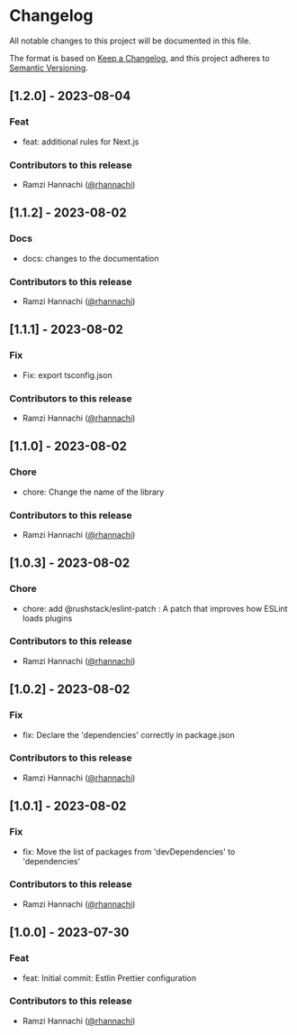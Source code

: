 # Changelog

All notable changes to this project will be documented in this file.

The format is based on [Keep a Changelog](https://keepachangelog.com/en/1.0.0/),
and this project adheres to [Semantic Versioning](https://semver.org/spec/v2.0.0.html).

## [1.2.0] - 2023-08-04
### Feat
* feat: additional rules for Next.js
### Contributors to this release
* Ramzi Hannachi ([@rhannachi](https://github.com/rhannachi))

## [1.1.2] - 2023-08-02
### Docs
* docs: changes to the documentation
### Contributors to this release
* Ramzi Hannachi ([@rhannachi](https://github.com/rhannachi))

## [1.1.1] - 2023-08-02
### Fix
* Fix: export tsconfig.json
### Contributors to this release
* Ramzi Hannachi ([@rhannachi](https://github.com/rhannachi))

## [1.1.0] - 2023-08-02
### Chore
* chore: Change the name of the library
### Contributors to this release
* Ramzi Hannachi ([@rhannachi](https://github.com/rhannachi))

## [1.0.3] - 2023-08-02
### Chore
* chore: add @rushstack/eslint-patch : A patch that improves how ESLint loads plugins
### Contributors to this release
* Ramzi Hannachi ([@rhannachi](https://github.com/rhannachi))

## [1.0.2] - 2023-08-02
### Fix
* fix: Declare the 'dependencies' correctly in package.json
### Contributors to this release
* Ramzi Hannachi ([@rhannachi](https://github.com/rhannachi))

## [1.0.1] - 2023-08-02
### Fix
* fix: Move the list of packages from 'devDependencies' to 'dependencies'
### Contributors to this release
* Ramzi Hannachi ([@rhannachi](https://github.com/rhannachi))

## [1.0.0] - 2023-07-30
### Feat
* feat: Initial commit: Estlin Prettier configuration
### Contributors to this release
* Ramzi Hannachi ([@rhannachi](https://github.com/rhannachi))
